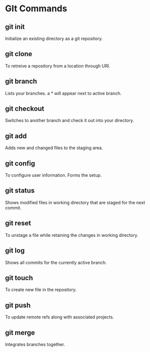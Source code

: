 # GIt Commands

## git init
Initialize an existing directory as a git repository.

## git clone
To retreive a repository from a location through URl.

## git branch 
Lists your branches. a * will appear next to active branch. 

## git checkout
Switches to another branch and check it out into your directory.

## git add
Adds new and changed files to the staging area.

## git config
To configure user information. Forms the setup.

## git status
Shows modified files in working directory that are staged for the next commit.

## git reset
To unstage a file while retaining the changes in working directory.

## git log
Shows all commits for the currently active branch.

## git touch 
To create new file in the repository.

## git push
To update remote refs along with associated projects.

## git merge
Integrates branches together.
